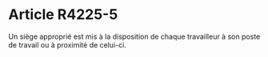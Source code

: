 # Article R4225-5

  
Un siège approprié est mis à la disposition de chaque travailleur à son poste de travail ou à proximité de celui-ci.